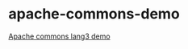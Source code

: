 # apache-commons-demo

[Apache commons lang3 demo](https://commons.apache.org/proper/commons-lang/apidocs/index.html)
